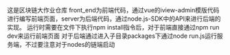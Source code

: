 这是区块链大作业仓库
front_end为前端代码，通过vue的iview-admin模版代码进行编写前端页面，server为后端代码，通过node.js-SDK中的API来进行后端的实现。
运行时需要在文件下执行npm install指令后，对于前端直接通过npm run dev来运行前端页面
对于后端通过进入子目录packages下通过node run.js运行服务端，不过要注意对于nodes的链端启动
